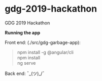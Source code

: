 # gdg-2019-hackathon
GDG 2019 Hackathon

**Running the app**

Front end: (./src/gdg-garbage-app):
>npm install -g @angular/cli  
>npm install  
>ng serve  

Back end:
¯\_(ツ)_/¯
